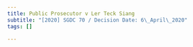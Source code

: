 ```yaml
---
title: Public Prosecutor v Ler Teck Siang
subtitle: "[2020] SGDC 70 / Decision Date: 6\_April\_2020"
tags: []

---
```

